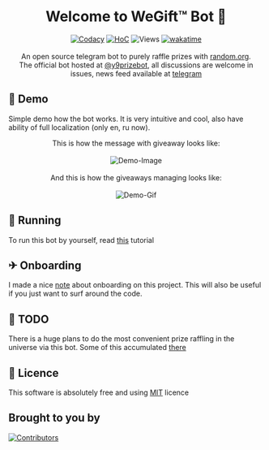 <!--suppress HtmlDeprecatedAttribute -->
<!-- I don't want to use css in readme 🙈 -->

<h1 align="center">Welcome to WeGift™ Bot 👋</h1>
<p align="center">
    <a href="https://www.codacy.com/gh/y9san9/prizebot/dashboard?utm_source=github.com&amp;utm_medium=referral&amp;utm_content=y9san9/prizebot&amp;utm_campaign=Badge_Grade"><img alt="Codacy" src="https://app.codacy.com/project/badge/Grade/ef298b554e2340508e1f8b1635dcc6b9"/></a>
    <a href="https://hitsofcode.com/github/y9san9/prizebot/view?branch=dev"><img alt="HoC" src="https://hitsofcode.com/github/y9san9/prizebot?branch=dev"/></a>
    <img src="https://hits.seeyoufarm.com/api/count/incr/badge.svg?url=https://github.com/y9san9/prizebot&title=views%20daily/total" alt="Views" />
    <a href="https://wakatime.com/badge/github/y9san9/prizebot"><img src="https://wakatime.com/badge/github/y9san9/prizebot.svg" alt="wakatime"/></a>
    <br><br>
    An open source telegram bot to purely raffle prizes with <a href="https://random.org">random.org</a>. <br>
    The official bot hosted at <a href="https://t.me/y9prizebot">@y9prizebot</a>, all discussions are welcome in issues, news feed available at <a href="https://t.me/prizebot_feed">telegram</a>
</p>

## 👀 Demo
Simple demo how the bot works. It is very intuitive and cool, also have ability of full localization (only en, ru now).

<p align="center">
    This is how the message with giveaway looks like:<br><br>
    <img alt="Demo-Image" src="https://user-images.githubusercontent.com/46930374/115927440-1be0e680-a48d-11eb-8d8c-f2ca7e4b62da.png"/> <br><br>
    And this is how the giveaways managing looks like:<br><br>
    <img alt="Demo-Gif" src="https://user-images.githubusercontent.com/46930374/113611429-2ca0f800-9657-11eb-8908-d11ff248c939.gif"/>
</p>

## 🚀 Running
To run this bot by yourself, read [this](docs/RUNNING.md) tutorial

## ✈ Onboarding
I made a nice [note](docs/ONBOARDING.md) about onboarding on this project. This will also be useful if you just want to surf around the code. 

## 🚩 TODO
There is a huge plans to do the most convenient prize raffling in the universe via this bot. Some of this accumulated [there](https://github.com/y9san9/prizebot/milestone/1)

## 📖 Licence
This software is absolutely free and using [MIT](https://github.com/BankwayGroup/wegift/blob/main/LICENSE) licence

## Brought to you by

<a href="https://github.com/bankwaygroup">
  <img src="https://telegra.ph/file/65635d544d5144368b292.jpg" alt="Contributors"/>
</a>
